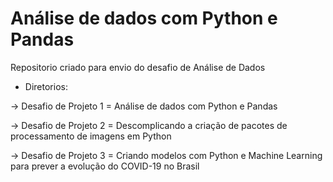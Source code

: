 # Análise de dados com Python e Pandas
Repositorio criado para envio do desafio de Análise de Dados

- Diretorios:

-> Desafio de Projeto 1 = Análise de dados com Python e Pandas

-> Desafio de Projeto 2 = Descomplicando a criação de pacotes de processamento de imagens em Python

-> Desafio de Projeto 3 = Criando modelos com Python e Machine Learning para prever a evolução do COVID-19 no Brasil

